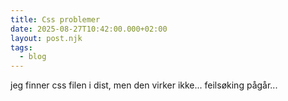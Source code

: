 ```yaml
---
title: Css problemer
date: 2025-08-27T10:42:00.000+02:00
layout: post.njk
tags:
  - blog
---
```

jeg finner css filen i dist, men den virker ikke... feilsøking pågår...
